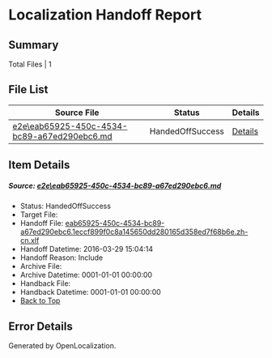 # <a name='report-top'></a> Localization Handoff Report

## Summary
 Total Files | 1

## File List
 Source File | Status | Details 
 ----------- | ------ | ------- 
 [e2e\eab65925-450c-4534-bc89-a67ed290ebc6.md](https://github.com/OpenLocalizationTest/oltest/blob/2b8eac113dc4960ad91fc2833fc88b4c358bd7f0/e2e/eab65925-450c-4534-bc89-a67ed290ebc6.md) | HandedOffSuccess | [Details](#d21ab4bc20efd48ef423f9db3115e94ecf017dd11)

## Item Details
##### <a name='d21ab4bc20efd48ef423f9db3115e94ecf017dd11'></a> Source: [e2e\eab65925-450c-4534-bc89-a67ed290ebc6.md](https://github.com/OpenLocalizationTest/oltest/blob/2b8eac113dc4960ad91fc2833fc88b4c358bd7f0/e2e/eab65925-450c-4534-bc89-a67ed290ebc6.md)
* Status: HandedOffSuccess
* Target File: 
* Handoff File: [eab65925-450c-4534-bc89-a67ed290ebc6.1eccf899f0c8a145650dd280165d358ed7f68b6e.zh-cn.xlf](https://github.com/OpenLocalizationTestOrg/olhandoff-e2e/blob/2aa0679db179cfb5d0982b35c87562a6b42c8fd7/ol-handoff/OpenLocalizationTestOrg/oltest.zh-cn/ci/ht/eab65925-450c-4534-bc89-a67ed290ebc6.1eccf899f0c8a145650dd280165d358ed7f68b6e.zh-cn.xlf)
* Handoff Datetime: 2016-03-29 15:04:14
* Handoff Reason: Include
* Archive File: 
* Archive Datetime: 0001-01-01 00:00:00
* Handback File: 
* Handback Datetime: 0001-01-01 00:00:00
* [Back to Top](#report-top)


## Error Details

Generated by OpenLocalization.
